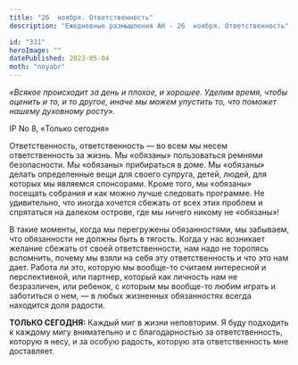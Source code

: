 ```yaml
---
title: "26  ноября. Ответственность"
description: "Ежедневные размышления АН - 26  ноября. Ответственность"

id: "331"
heroImage: ""
datePublished: 2023-05-04
moth: "noyabr"
---
```


_«Всякое происходит за день и плохое, и хорошее. Уделим время, чтобы оценить и
то, и то другое, иначе мы можем упустить то, что поможет нашему духовному
росту»._

IP No 8, «Только сегодня»

Ответственность, ответственность — во всем мы несем ответственность за жизнь.
Мы «обязаны» пользоваться ремнями безопасности. Мы «обязаны» прибираться в
доме. Мы «обязаны» делать определенные вещи для своего супруга, детей, людей,
для которых мы являемся спонсорами. Кроме того, мы «обязаны» посещать собрания
и как можно лучше следовать программе. Не удивительно, что иногда хочется
сбежать от всех этих проблем и спрятаться на далеком острове, где мы ничего
никому не «обязаны»!

В такие моменты, когда мы перегружены обязанностями, мы забываем, что
обязанности не должны быть в тягость. Когда у нас возникает желание сбежать от
своей ответственности, нам надо не торопясь вспомнить, почему мы взяли на себя
эту ответственность и что это нам дает. Работа ли это, которую мы вообще-то
считаем интересной и перспективной, или партнер, который как личность нам не
безразличен, или ребенок, с которым мы вообще-то любим играть и заботиться о
нем, — в любых жизненных обязанностях всегда находится доля радости.

**ТОЛЬКО СЕГОДНЯ:** Каждый миг в жизни неповторим. Я буду подходить к каждому
мигу внимательно и с благодарностью за ответственность, которую я несу, и за
особую радость, которую эта ответственность мне доставляет.
